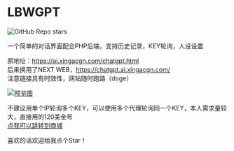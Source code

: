 # LBWGPT  
![GitHub Repo stars](https://img.shields.io/github/stars/zeyudada/lbwgpt)  
  
一个简单的对话界面配合PHP后端，支持历史记录，KEY轮询，人设设置  
  
原地址：https://ai.xingacgn.com/chatgpt.html  
后来换用了NEXT WEB，https://chatgpt.ai.xingacgn.com/  
注意链接具有时效性，网站随时跑路（doge）  
  
[![预览图](https://s1.ax1x.com/2023/04/29/p91WZt0.png)](https://ai.xingacgn.com/chatgpt.html)  
  
不建议用单个IP轮询多个KEY，可以使用多个代理轮询同一个KEY，本人需求量较大，直接用的120美金号  
[点我可以跳转到商城](https://shop.xingacgn.com/#github)
  
喜欢的话欢迎给我点个Star！  